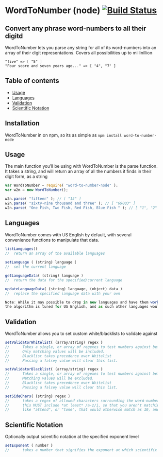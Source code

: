 # WordToNumber (node) [![Build Status](https://travis-ci.org/daraeman/word-to-number-node.svg?branch=master)](https://travis-ci.org/daraeman/word-to-number-node)

## Convert any phrase word-numbers to all their digitd
WordToNumber lets you parse any string for all of its word-numbers into an array of their digit representations.
Covers all possibilities up to millinillion

```
"five" => [ "5" ]
"Four score and seven years ago..." => [ "4", "7" ]
```

## Table of contents

- [Usage](#usage)
- [Languages](#languages)
- [Validation](#validation)
- [Scientific Notation](#scientific-notation)

## Installation
WordToNumber in on npm, so its as simple as ```npm install word-to-number-node```

## Usage
The main function you'll be using with WordToNumber is the parse function.  
It takes a string, and will return an array of all the numbers it finds in their digit form, as a string

```js
var WordToNumber = require( "word-to-number-node" );
var w2n = new WordToNumber();

w2n.parse( "fifteen" ); // [ "15" ]
w2n.parse( "sixty-nine thousand and three" ); // [ "69003" ]
w2n.parse( "One Fish, Two Fish, Red Fish, Blue Fish " ); // [ "1", "2" ]
```

## Languages
WordToNumber comes with US English by default, with several convenience functions to manipulate that data.

```js
listLanguages()
//  return an array of the available languages
  
setLanguage ( (string) language )
//  set the current language

getLanguageData( (string) language )
//  return the data for the specified/current language

updateLanguageData( (string) language, (object) data )
//  replace the specified language data with your own

Note: While it may possible to drop in new languages and have them work (Like UK English for example),
the algorithm is tuned for US English, and as such other languages would have to follow the same pattern to work correctly
```

## Validation
WordToNumber allows you to set custom white/blacklists to validate against

```js
setValidatorWhitelist( (array/string) regex )
//		Takes a single, or array of regexes to test numbers against before parsing.
//		Only matching values will be included.
//		Blacklist takes precedence over Whitelist
//		Passing a falsey value will clear this list.

setValidatorBlacklist( (array/string) regex )
//		Takes a single, or array of regexes to test numbers against before parsing.
//		Matching values will be excluded.
//		Blacklist takes precedence over Whitelist
//		Passing a falsey value will clear this list.

setSideChars( (string) regex )
//		takes a regex of allowed characters surrounding the word-number
//		this MUST include *at least* /a-z/i, so that you aren't matching words
//		like "attend", or "tone", that would otherwise match as 10, and 1
```

## Scientific Notation
Optionally output scientific notation at the specified exponent level

```js
setExponent ( number )
//		takes a number that signifies the exponent at which scientific notation starts
```

